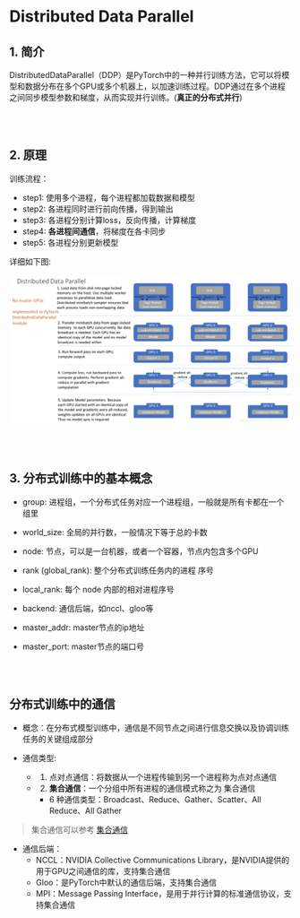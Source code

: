 # Distributed Data Parallel

## 1. 简介

DistributedDataParallel（DDP）是PyTorch中的一种并行训练方法，它可以将模型和数据分布在多个GPU或多个机器上，以加速训练过程。DDP通过在多个进程之间同步模型参数和梯度，从而实现并行训练。(**真正的分布式并行**)


<br>
<br>


## 2. 原理

训练流程：
- step1: 使用多个进程，每个进程都加载数据和模型
- step2: 各进程同时进行前向传播，得到输出
- step3: 各进程分别计算loss，反向传播，计算梯度
- step4: **各进程间通信**，将梯度在各卡同步
- step5: 各进程分别更新模型


详细如下图:

![distributed data parallel](/NLP%20review/assets/distributeddataparallel.png)



<br>
<br>


## 3. 分布式训练中的基本概念

- group: 进程组，一个分布式任务对应一个进程组，一般就是所有卡都在一个组里

- world_size: 全局的并行数，一般情况下等于总的卡数

- node: 节点，可以是一台机器，或者一个容器，节点内包含多个GPU

- rank (global_rank): 整个分布式训练任务内的进程 序号

- local_rank: 每个 node 内部的相对进程序号

- backend: 通信后端，如nccl、gloo等

- master_addr: master节点的ip地址

- master_port: master节点的端口号

<br>
<br>


## 分布式训练中的通信

- 概念：在分布式模型训练中，通信是不同节点之间进行信息交换以及协调训练任务的关键组成部分

- 通信类型:
  - 1. 点对点通信：将数据从一个进程传输到另一个进程称为点对点通信
  - 2. **集合通信**：一个分组中所有进程的通信模式称之为 集合通信
    - 6 种通信类型：Broadcast、Reduce、Gather、Scatter、All Reduce、All Gather

> 集合通信可以参考 [集合通信](https://scale-py.godaai.org/ch-mpi/collective.html)

- 通信后端：
  - NCCL：NVIDIA Collective Communications Library，是NVIDIA提供的用于GPU之间通信的库，支持集合通信
  - Gloo：是PyTorch中默认的通信后端，支持集合通信
  - MPI：Message Passing Interface，是用于并行计算的标准通信协议，支持集合通信

<br>
<br>

